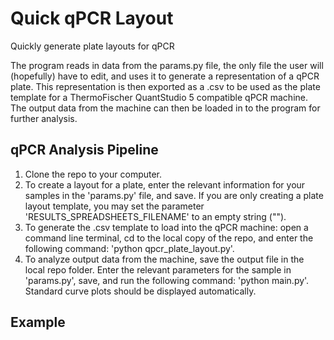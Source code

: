 # Quick qPCR Layout
Quickly generate plate layouts for qPCR

The program reads in data from the params.py file, the only file the user will (hopefully) have to edit, and uses it to generate a representation of a qPCR plate. This representation is then exported as a .csv to be used as the plate template for a ThermoFischer QuantStudio 5 compatible qPCR machine. The output data from the machine can then be loaded in to the program for further analysis.

## qPCR Analysis Pipeline
1. Clone the repo to your computer.
2. To create a layout for a plate, enter the relevant information for your samples in the 'params.py' file, and save. If you are only creating a plate layout template, you may set the parameter 'RESULTS_SPREADSHEETS_FILENAME' to an empty string ("").
3. To generate the .csv template to load into the qPCR machine: open a command line terminal, cd to the local copy of the repo, and enter the following command: 'python qpcr_plate_layout.py'.
4. To analyze output data from the machine, save the output file in the local repo folder. Enter the relevant parameters for the sample in 'params.py', save, and run the following command: 'python main.py'. Standard curve plots should be displayed automatically.

## Example
